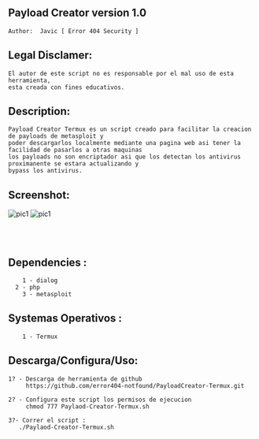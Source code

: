 ## Payload Creator  version 1.0 
    Author:  Javic [ Error 404 Security ]

## Legal Disclamer:
    El autor de este script no es responsable por el mal uso de esta herramienta,
    esta creada con fines educativos.

## Description:
    Payload Creator Termux es un script creado para facilitar la creacion de payloads de metasploit y 
    poder descargarlos localmente mediante una pagina web asi tener la facilidad de pasarlos a otras maquinas 
    los payloads no son encriptador asi que los detectan los antivirus proximanente se estara actualizando y
    bypass los antivirus. 
 
## Screenshot:
![pic1](https://i.imgur.com/I4XcQRq.jpg)
![pic1](https://i.imgur.com/USLOtz4.jpg)


<br /><br />

## Dependencies :
        1 - dialog
	  2 - php
        3 - metasploit

## Systemas Operativos :
        1 - Termux

## Descarga/Configura/Uso:
    1? - Descarga de herramienta de github
         https://github.com/error404-notfound/PayloadCreator-Termux.git

    2? - Configura este script los permisos de ejecucion
         chmod 777 Paylaod-Creator-Termux.sh

    3?- Correr el script :
       ./Paylaod-Creator-Termux.sh
         	   
      

